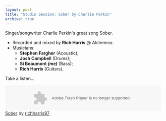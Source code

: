 ```yaml
---
layout: post
title: "Studio Session: Sober by Charlie Perkin"
archive: true
---
```


Singer/songwriter Charlie Perkin's great song Sober. 


* Recorded and mixed by __Rich Harris__ @ Alchemea.
* Musicians:
    * __Stephen Fargher__ (Acoustic);
    * __Josh Campbell__ (Drums);
    * __Si Beaumont *(me)*__ (Bass);
    * __Rich Harris__ (Guitars).

Take a listen...

<p>
<object width="100%" height="81">&#13;
<param value="http://player.soundcloud.com/player.swf?url=http%3A%2F%2Fapi.soundcloud.com%2Ftracks%2F13689282&amp;show_comments=true&amp;auto_play=false&amp;color=09c" name="movie" /><param value="always" name="allowscriptaccess" /><embed width="100%" type="application/x-shockwave-flash" src="http://player.soundcloud.com/player.swf?url=http%3A%2F%2Fapi.soundcloud.com%2Ftracks%2F13689282&amp;show_comments=true&amp;auto_play=false&amp;color=09c" height="81" allowscriptaccess="always"></embed></object>&#13;
<span><a href="http://soundcloud.com/richharris87/sober">Sober</a> by <a href="http://soundcloud.com/richharris87">richharris87</a></span></p> 
